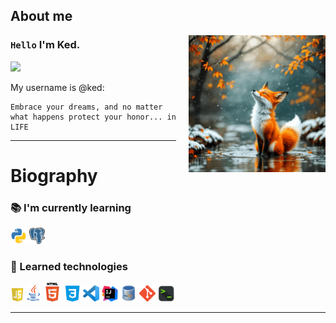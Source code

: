## About me

<img align="right" width="219" src="img/fox.gif"  style="margin-left: 20px;"/>

### `Hello` I'm Ked.

![](https://komarev.com/ghpvc/?username=Ekoramadn&color=00a0a0&style=plastic)

My username is @ked:

```
Embrace your dreams, and no matter what happens protect your honor... in LIFE
```

---

# Biography

### :books: I'm currently learning

<code><a href="https://github.com/danielex1999" target="_blank"><img src="img/currently_learning/python.png"	width="26px" alt="pyton"></a></code>
<code><a href="https://github.com/danielex1999/danielex1999/blob/main/resources/PostgreSQL-Cheat-Sheet.pdf" target="_blank"><img src="img/currently_learning/postgresql.png"	width="25px" alt="postgresql"></a></code>
 
### :file_folder: Learned technologies

<code><a href="https://github.com/danielex1999/JavaScript-Course" target="_blank"><img src="img/Learned_technologies/js.jpg" width="22px" alt="js"></a></code> 
<code><a href="https://github.com/danielex1999/Java-Course" target="_blank"><img src="img/Learned_technologies/java.png" width="22px" alt="java"></a></code>
<code><a href="https://github.com/danielex1999" target="_blank"><img src="img/Learned_technologies/html.png" width="30px" alt="html"></a></code>
<code><a href="https://github.com/danielex1999" target="_blank"><img src="img/Learned_technologies/css.png" width="26px" alt="css"></a></code>
<code><a href="https://github.com/danielex1999/danielex1999/blob/main/resources/keyboard-shortcuts-windows.pdf" target="_blank"><img src="img/Learned_technologies/vscode.png" width="26px" alt="vscode"></a></code>
<code><a href="https://github.com/danielex1999/danielex1999/blob/main/resources/IntelliJIDEA_ReferenceCard.pdf" target="_blank"><img src="img/Learned_technologies/IntelliJ.png" width="26px" alt="intellJ"></a></code>
<code><a href="https://github.com/danielex1999" target="_blank"><img src="img/Learned_technologies/mysql.png" width="26px" alt="vscode"></a></code>
<code><a href="https://github.com/danielex1999/danielex1999/blob/main/resources/github-git-cheat-sheet.pdf" target="_blank"><img src="img/Learned_technologies/git.png" width="26px" alt="git"></a></code>
<code><a href="https://github.com/danielex1999" target="_blank"><img src="img/Learned_technologies/terminal.png" width="26px" alt="terminal"></a></code>

---



